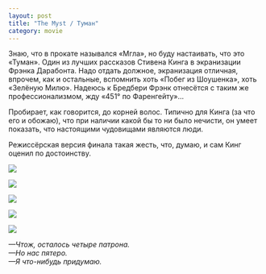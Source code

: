 ```yaml
---
layout: post
title: "The Myst / Туман"
category: movie
---
```

Знаю, что в&#160;прокате назывался «Мгла», но буду настаивать, что это «Туман». Один из лучших рассказов Стивена Кинга в&#160;экранизации Фрэнка Дарабонта. Надо отдать должное, экранизация отличная, впрочем, как и&#160;остальные, вспомнить хоть «Побег из Шоушенка», хоть «Зелёную Милю». Надеюсь к&#160;Бредбери Фрэнк отнесётся с&#160;таким же профессионализмом, жду «451° по Фаренгейту»...

Пробирает, как говорится, до корней волос. Типично для Кинга (за что его и&#160;обожаю), что при наличии какой бы то ни было нечисти, он умеет показать, что настоящими чудовищами являются люди.

Режиссёрская версия финала такая жесть, что, думаю, и&#160;сам Кинг оценил по достоинству.

![](https://pics.livejournal.com/quillcraft/pic/000c9e5w)

![](https://pics.livejournal.com/quillcraft/pic/000cayek)

![](https://pics.livejournal.com/quillcraft/pic/000cbwhs)

![](https://pics.livejournal.com/quillcraft/pic/000ccpbc)

![](https://pics.livejournal.com/quillcraft/pic/000cd665)

*—Чтож, осталось четыре патрона.<br/>
—Но нас пятеро.<br/>
—Я что-нибудь придумаю.*
